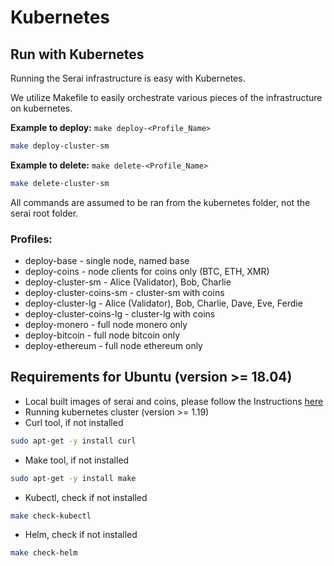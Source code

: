 # Kubernetes
## Run with Kubernetes
Running the Serai infrastructure is easy with Kubernetes.

We utilize Makefile to easily orchestrate various pieces of the infrastructure on kubernetes.

**Example to deploy:** `make deploy-<Profile_Name>`
```bash
make deploy-cluster-sm
```
**Example to delete:** `make delete-<Profile_Name>`
```bash
make delete-cluster-sm
```

All commands are assumed to be ran from the kubernetes folder, not the serai root folder.

### Profiles:
* deploy-base - single node, named base
* deploy-coins - node clients for coins only (BTC, ETH, XMR)
* deploy-cluster-sm - Alice (Validator), Bob, Charlie
* deploy-cluster-coins-sm - cluster-sm with coins
* deploy-cluster-lg - Alice (Validator), Bob, Charlie, Dave, Eve, Ferdie
* deploy-cluster-coins-lg - cluster-lg with coins
* deploy-monero - full node monero only
* deploy-bitcoin - full node bitcoin only
* deploy-ethereum - full node ethereum only

## Requirements for Ubuntu (version >= 18.04)
* Local built images of serai and coins, please follow the Instructions [here](../README.md)
* Running kubernetes cluster (version >= 1.19)
* Curl tool, if not installed
```bash
sudo apt-get -y install curl
```
* Make tool, if not installed
```bash
sudo apt-get -y install make
```
* Kubectl, check if not installed
```bash
make check-kubectl
```
* Helm, check if not installed
```bash
make check-helm
```
